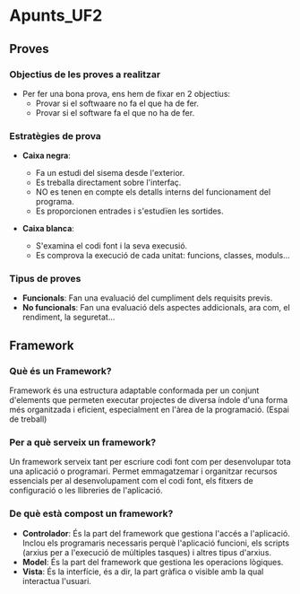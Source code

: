 # Apunts_UF2

## Proves

### Objectius de les proves a realitzar
  - Per fer una bona prova, ens hem de fixar en 2 objectius:
    - Provar si el softwaare no fa el que ha de fer.
    - Provar si el software fa el que no ha de fer.

### Estratègies de prova
  - **Caixa negra**:
    - Fa un estudi del sisema desde l'exterior.
    - Es treballa directament sobre l'interfaç.
    - NO es tenen en compte els detalls interns del funcionament del programa.
    - Es proporcionen entrades i s'estudïen les sortides.
    
  - **Caixa blanca**:
    - S'examina el codi font i la seva execusió.
    - Es comprova la execució de cada unitat: funcions, classes, moduls...

### Tipus de proves
  - **Funcionals**: Fan una evaluació del cumpliment dels requisits previs.
  - **No funcionals**: Fan una evaluació dels aspectes addicionals, ara com, el rendiment, la seguretat...

## Framework

### Què és un Framework?
Framework és una estructura adaptable conformada per un conjunt d'elements que permeten executar projectes de diversa índole d'una forma més organitzada i eficient, especialment en l'àrea de la programació. (Espai de treball)

### Per a què serveix un framework?
Un framework serveix tant per escriure codi font com per desenvolupar tota una aplicació o programari. Permet emmagatzemar i organitzar recursos essencials per al desenvolupament com el codi font, els fitxers de configuració o les llibreries de l'aplicació.

### De què està compost un framework?
  - **Controlador**: És la part del framework que gestiona l'accés a l'aplicació. Inclou els programaris necessaris perquè l'aplicació funcioni, els scripts (arxius per a l'execució de múltiples tasques) i altres tipus d'arxius.
  - **Model**: És la part del framework que gestiona les operacions lògiques.
  - **Vista**: És la interfície, és a dir, la part gràfica o visible amb la qual interactua l'usuari.



